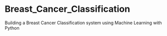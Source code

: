 # Breast_Cancer_Classification
Building a Breast Cancer Classification system using Machine Learning with Python
